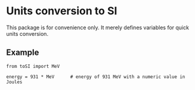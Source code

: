 # Units conversion to SI

This package is for convenience only. It merely defines variables for quick units conversion.

## Example

	from toSI import MeV
	
	energy = 931 * MeV		# energy of 931 MeV with a numeric value in Joules
	

